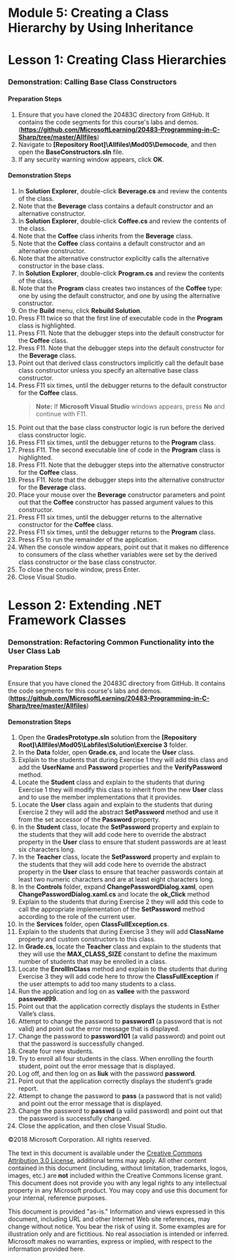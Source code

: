 
# Module 5: Creating a Class Hierarchy by Using Inheritance

# Lesson 1: Creating Class Hierarchies

### Demonstration: Calling Base Class Constructors

#### Preparation Steps

1. Ensure that you have cloned the 20483C directory from GitHub. It contains the code segments for this course's labs and demos. (**https://github.com/MicrosoftLearning/20483-Programming-in-C-Sharp/tree/master/Allfiles**)
2. Navigate to **[Repository Root]\Allfiles\Mod05\Democode**, and then open the **BaseConstructors.sln** file.
3. If any security warning window appears, click **OK**.

#### Demonstration Steps


1.  In **Solution Explorer**, double-click **Beverage.cs** and review the contents of the class.
2.  Note that the **Beverage** class contains a default constructor and an alternative constructor.
3.  In **Solution Explorer**, double-click **Coffee.cs** and review the contents of the class.
4.  Note that the **Coffee** class inherits from the **Beverage** class.
5.  Note that the **Coffee** class contains a default constructor and an alternative constructor.
6. Note that the alternative constructor explicitly calls the alternative constructor in the base class.
7.  In **Solution Explorer**, double-click **Program.cs** and review the contents of the class.
8.  Note that the **Program** class creates two instances of the **Coffee** type: one by using the default constructor, and one by using the alternative constructor.
9.  On the **Build** menu, click **Rebuild Solution**.
10.  Press F11 twice so that the first line of executable code in the **Program** class is highlighted.
11.  Press F11. Note that the debugger steps into the default constructor for the **Coffee** class.
12.  Press F11. Note that the debugger steps into the default constructor for the **Beverage** class.
13.  Point out that derived class constructors implicitly call the default base class constructor unless you specify an alternative base class constructor.
14.  Press F11 six times, until the debugger returns to the default constructor for the **Coffee** class.
      >**Note:** If  **Microsoft Visual Studio** windows appears, press **No** and continue with F11.
15.  Point out that the base class constructor logic is run before the derived class constructor logic.
16.  Press F11 six times, until the debugger returns to the **Program** class.
17.  Press F11. The second executable line of code in the **Program** class is highlighted.
18.  Press F11. Note that the debugger steps into the alternative constructor for the **Coffee** class.
19.  Press F11. Note that the debugger steps into the alternative constructor for the **Beverage** class.
20.  Place your mouse over the **Beverage** constructor parameters and point out that the **Coffee** constructor has passed argument values to this constructor.
21.  Press F11 six times, until the debugger returns to the alternative constructor for the **Coffee** class.
22.  Press F11 six times, until the debugger returns to the **Program** class.
23.	Press F5 to run the remainder of the application. 
24.	When the console window appears, point out that it makes no difference to consumers of the class whether variables were set by the derived class constructor or the base class constructor. 
25.	To close the console window, press Enter. 
26.	Close Visual Studio. 


# Lesson 2: Extending .NET Framework Classes

### Demonstration: Refactoring Common Functionality into the User Class Lab

#### Preparation Steps

Ensure that you have cloned the 20483C directory from GitHub. It contains the code segments for this course's labs and demos. (**https://github.com/MicrosoftLearning/20483-Programming-in-C-Sharp/tree/master/Allfiles**)

#### Demonstration Steps

1. Open the **GradesPrototype.sln** solution from the **[Repository Root]\Allfiles\Mod05\Labfiles\Solution\Exercise 3** folder.
2. In the **Data** folder, open **Grade.cs**, and locate the **User** class.
3. Explain to the students that during Exercise 1 they will add this class and add the **UserName** and **Password** properties and the **VerifyPassword** method.
4. Locate the **Student** class and explain to the students that during Exercise 1 they will modify this class to inherit from the new **User** class and to use the member implementations that it provides.
5. Locate the **User** class again and explain to the students that during Exercise 2 they will add the abstract **SetPassword** method and use it from the set accessor of the **Password** property.
6. In the **Student** class, locate the **SetPassword** property and explain to the students that they will add code here to override the abstract property in the **User** class to ensure that student passwords are at least six characters long.
7. In the **Teacher** class, locate the **SetPassword** property and explain to the students that they will add code here to override the abstract property in the **User** class to ensure that teacher passwords contain at least two numeric characters and are at least eight characters long.
8. In the **Controls** folder, expand **ChangePasswordDialog.xaml**, open **ChangePasswordDialog.xaml.cs** and locate the **ok_Click** method
9. Explain to the students that during Exercise 2 they will add this code to call the appropriate implementation of the **SetPassword** method according to the role of the current user.
10. In the **Services** folder, open **ClassFullException.cs**.
11. Explain to the students that during Exercise 3 they will add **ClassName** property and custom constructors to this class.
12. In **Grade.cs**, locate the **Teacher** class and explain to the students that they will use the **MAX_CLASS_SIZE** constant to define the maximum number of students that may be enrolled in a class.
13. Locate the **EnrollInClass** method and explain to the students that during Exercise 3 they will add code here to throw the **ClassFullException** if the user attempts to add too many students to a class.
14. Run the application and log on as **vallee** with the password **password99**.
15. Point out that the application correctly displays the students in Esther Valle’s class.
16. Attempt to change the password to **password1** (a password that is not valid) and point out the error message that is displayed.
17. Change the password to **password101** (a valid password) and point out that the password is successfully changed.
18. Create four new students.
19. Try to enroll all four students in the class. When enrolling the fourth student, point out the error message that is displayed.
20. Log off, and then log on as **liuk** with the password **password**.
21. Point out that the application correctly displays the student’s grade report.
22. Attempt to change the password to **pass** (a password that is not valid) and point out the error message that is displayed.
23. Change the password to **passwd** (a valid password) and point out that the password is successfully changed.
24. Close the application, and then close Visual Studio.


©2018 Microsoft Corporation. All rights reserved.

The text in this document is available under the  [Creative Commons Attribution 3.0 License](https://creativecommons.org/licenses/by/3.0/legalcode), additional terms may apply. All other content contained in this document (including, without limitation, trademarks, logos, images, etc.) are  **not**  included within the Creative Commons license grant. This document does not provide you with any legal rights to any intellectual property in any Microsoft product. You may copy and use this document for your internal, reference purposes.

This document is provided &quot;as-is.&quot; Information and views expressed in this document, including URL and other Internet Web site references, may change without notice. You bear the risk of using it. Some examples are for illustration only and are fictitious. No real association is intended or inferred. Microsoft makes no warranties, express or implied, with respect to the information provided here.
